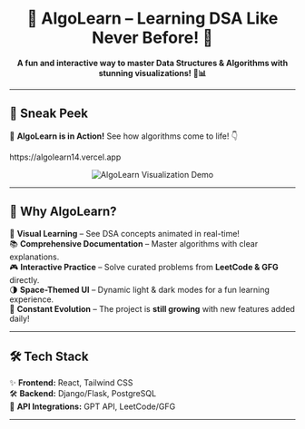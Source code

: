 <h1 align="center">🚀 AlgoLearn – Learning DSA Like Never Before! 🌟</h1>

<p align="center">
  <b>A fun and interactive way to master Data Structures & Algorithms with stunning visualizations! 🎨📊</b>
</p>

---

## 🎥 Sneak Peek  
🚀 **AlgoLearn is in Action!** See how algorithms come to life! 👇  

<p align="left">
  https://algolearn14.vercel.app
</p>
<p align="center">
  <img src="assets/visualization.gif" alt="AlgoLearn Visualization Demo">
</p>

---

## 🌟 Why AlgoLearn?  
🎯 **Visual Learning** – See DSA concepts animated in real-time!  
📚 **Comprehensive Documentation** – Master algorithms with clear explanations.  
🎮 **Interactive Practice** – Solve curated problems from **LeetCode & GFG** directly.  
🌗 **Space-Themed UI** – Dynamic light & dark modes for a fun learning experience.  
🚀 **Constant Evolution** – The project is **still growing** with new features added daily!  

---

## 🛠️ Tech Stack  
✨ **Frontend:** React, Tailwind CSS  
🛠️ **Backend:** Django/Flask, PostgreSQL  
🔗 **API Integrations:** GPT API, LeetCode/GFG  

---
